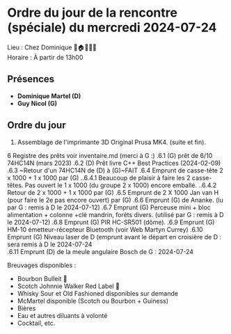 # Ordre du jour de la rencontre (spéciale) du mercredi 2024-07-24

Lieu :    Chez Dominique  🎄🏠🌳🌲🌵    
Horaire : À partir de 13h00   
## Présences
* **Dominique Martel (D)**  
* **Guy Nicol (G)**  

## Ordre du jour
1. Assemblage de l'imprimante 3D Original Prusa  MK4. (suite et fin).


6 Registre des prêts voir inventaire.md (merci à G :)
.6.1 (G) prêt de 6/10 74HC14N (mars 2023)
.6.2 (D) Prêt livre C++ Best Practices (2024-02-09)
.6.3 ~Retour d'un 74HC14N de (D) à (G)~FAIT
.6.4 Emprunt de casse-tête 2 x 1000 + 1 x 1000 par (G)
..6.4.1 Beaucoup de plaisir à faire les 2 casse-têtes. Pas ouvert le 1 x 1000 (du groupe 2 x 1000) encore emballé.
..6.4.2 Retour de 2 x 1000 + 1 x 1000 par (G)
.6.5 Emprunt de 2 X 1000 Jan van H (pour faire le 2e pas encore ouvert) par (G)
.6.6 Emprunt (G) de Ananke. (lu par G : remis à D le 2024-07-12)
.6.7 Emprunt (G) Perceuse mini + bloc alimentation + colonne +clé mandrin, forêts divers. (utilisé par G : remis à D le 2024-07-12)
.6.8 Emprunt (G) PIR HC-SR501 (dôme).
.6.9 Emprunt (G) HM-10 émetteur-récepteur Bluetooth (voir Web Martyn Currey)
.6.10 Emprunt (G) Niveau laser de D (emprunt avant le départ en croisière de D : sera remis à D le 2024-07-24  
.6.11 Emprunt (D) de la meule angulaire Bosch de G : 2024-07-24


Breuvages disponibles :
  * Bourbon Bulleit 🥃  
  * Scotch Johnnie Walker Red Label 🥃
  * Whisky Sour et Old Fashioned disponibles sur demande
  * McMartel disponible (Scotch ou Bourbon + Guiness)
  * Bières
  * Eau et autres diluants à volonté
  * Cocktail, etc.

